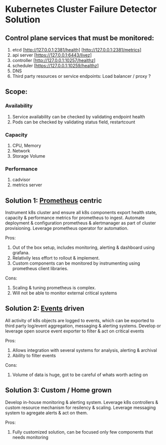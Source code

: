 # Kubernetes Cluster Failure Detector Solution

## Control plane services that must be monitored:
1. etcd [http://127.0.0.1:2381/health] [http://127.0.0.1:2381/metrics]
2. api server [https://127.0.0.1:6443/livez]
3. controller [http://127.0.0.1:10257/healthz]
4. scheduler [https://127.0.0.1:10259/healthz]
5. DNS
6. Third party resources or service endpoints: Load balancer / proxy ?

## Scope:

### Availability
1. Service availability can be checked by validating endpoint health
2. Pods can be checked by validating status field, restartcount

### Capacity
1. CPU, Memory
2. Network
3. Storage Volume

### Performance
1. cadvisor
2. metrics server

## Solution 1: [Prometheus](https://prometheus.io/) centric
Instrument k8s cluster and ensure all k8s components export health state, capacity & performance metrics for prometheus to ingest. Automate deployment & configuration prometheus & alertmanager as part of cluster provisioning.
Leverage prometheus operator for automation.

Pros:
1. Out of the box setup, includes monitoring, alerting & dashboard using grafana.
2. Relativily less effort to rollout & implement.
3. Custom components can be monitored by instrumenting using  prometheus client libraries.

Cons:
1. Scaling & tuning prometheus is complex.
2. Will not be able to monitor external critical systems


## Solution 2: [Events](https://kubernetes.io/docs/tasks/debug-application-cluster/events-stackdriver/) driven
All activity of k8s objects are logged to events, which can be exported to third party log/event aggregation, messaging & alerting systems. Develop or leverage open source event exporter to filter & act on critical events

Pros:
1. Allows integration with several systems for analysis, alerting & archival
2. Ability to filter events

Cons:
1. Volume of data is huge, got to be careful of whats worth acting on


## Solution 3: Custom / Home grown
Develop in-house monitoring & alerting system. Leverage k8s controllers & custom resource mechanism for resilency & scaling. Leverage messaging system to agregate alerts & act on them. 

Pros:
1. Fully customized solution, can be focused only few components that needs monitoring

